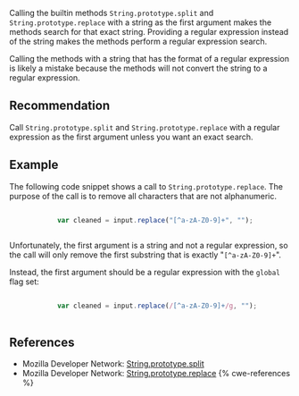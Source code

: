 Calling the builtin methods `String.prototype.split` and `String.prototype.replace` with a string as the first argument makes the methods search for that exact string. Providing a regular expression instead of the string makes the methods perform a regular expression search.

Calling the methods with a string that has the format of a regular expression is likely a mistake because the methods will not convert the string to a regular expression.


## Recommendation
Call `String.prototype.split` and `String.prototype.replace` with a regular expression as the first argument unless you want an exact search.


## Example
The following code snippet shows a call to `String.prototype.replace`. The purpose of the call is to remove all characters that are not alphanumeric.

```javascript

			var cleaned = input.replace("[^a-zA-Z0-9]+", "");
		
```
Unfortunately, the first argument is a string and not a regular expression, so the call will only remove the first substring that is exactly "`[^a-zA-Z0-9]+`".

Instead, the first argument should be a regular expression with the `global` flag set:

```javascript

			var cleaned = input.replace(/[^a-zA-Z0-9]+/g, "");
		
```

## References
* Mozilla Developer Network: [String.prototype.split](https://developer.mozilla.org/en-US/docs/Web/JavaScript/Reference/Global_Objects/String/split)
* Mozilla Developer Network: [String.prototype.replace](https://developer.mozilla.org/en-US/docs/Web/JavaScript/Reference/Global_Objects/String/replace)
{% cwe-references %}
